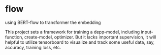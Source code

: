 # flow
using BERT-flow to transformer the embedding

This project sets a framework for training a depp-model, including input-function, create-model, optimizer.
But it lacks important supervision, it will helpful to utilize tensorboard to visualize and track some useful data, say, accuracy, training loss, etc.
